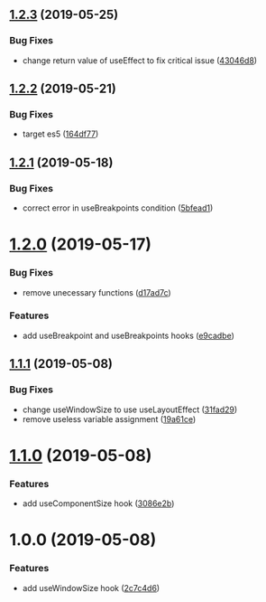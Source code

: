 ## [1.2.3](https://github.com/thomasthiebaud/react-use-size/compare/v1.2.2...v1.2.3) (2019-05-25)


### Bug Fixes

* change return value of useEffect to fix critical issue ([43046d8](https://github.com/thomasthiebaud/react-use-size/commit/43046d8))

## [1.2.2](https://github.com/thomasthiebaud/react-use-size/compare/v1.2.1...v1.2.2) (2019-05-21)


### Bug Fixes

* target es5 ([164df77](https://github.com/thomasthiebaud/react-use-size/commit/164df77))

## [1.2.1](https://github.com/thomasthiebaud/react-use-size/compare/v1.2.0...v1.2.1) (2019-05-18)


### Bug Fixes

* correct error in useBreakpoints condition ([5bfead1](https://github.com/thomasthiebaud/react-use-size/commit/5bfead1))

# [1.2.0](https://github.com/thomasthiebaud/react-use-size/compare/v1.1.1...v1.2.0) (2019-05-17)


### Bug Fixes

* remove unecessary functions ([d17ad7c](https://github.com/thomasthiebaud/react-use-size/commit/d17ad7c))


### Features

* add useBreakpoint and useBreakpoints hooks ([e9cadbe](https://github.com/thomasthiebaud/react-use-size/commit/e9cadbe))

## [1.1.1](https://github.com/thomasthiebaud/react-use-size/compare/v1.1.0...v1.1.1) (2019-05-08)


### Bug Fixes

* change useWindowSize to use useLayoutEffect ([31fad29](https://github.com/thomasthiebaud/react-use-size/commit/31fad29))
* remove useless variable assignment ([19a61ce](https://github.com/thomasthiebaud/react-use-size/commit/19a61ce))

# [1.1.0](https://github.com/thomasthiebaud/react-use-size/compare/v1.0.0...v1.1.0) (2019-05-08)


### Features

* add useComponentSize hook ([3086e2b](https://github.com/thomasthiebaud/react-use-size/commit/3086e2b))

# 1.0.0 (2019-05-08)


### Features

* add useWindowSize hook ([2c7c4d6](https://github.com/thomasthiebaud/react-use-size/commit/2c7c4d6))
